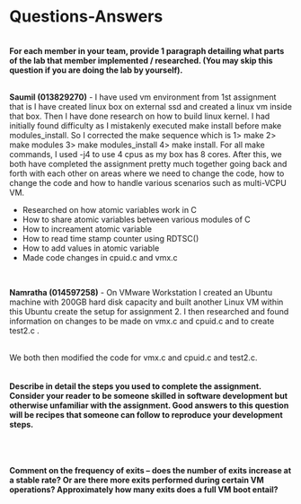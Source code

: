 
<h1>Questions-Answers</h1><br/>
<b>For each member in your team, provide 1 paragraph detailing what parts of the lab that member implemented / researched. (You may skip this question if you are doing the lab by yourself).</b><br/><br/>

<b>Saumil (013829270)</b> - I have used vm environment from 1st assignment that is I have created linux box on external ssd and created a linux vm inside that box. Then I have done research on how to build linux kernel. I had initially found difficulty as I mistakenly executed make install before make modules_install. So I corrected the make sequence which is 1> make 2> make modules 3> make modules_install 4> make install. For all make commands, I used -j4 to use 4 cpus as my box has 8 cores. After this, we both have completed the assignment pretty much together going back and forth with each other on areas where we need to change the code, how to change the code and how to handle various scenarios such as multi-VCPU VM.

- Researched on how atomic variables work in C
- How to share atomic variables between various modules of C
- How to increament atomic variable
- How to read time stamp counter using RDTSC()
- How to add values in atomic variable
- Made code changes in cpuid.c and vmx.c

<br/>

<b>Namratha (014597258)</b> - On VMware Workstation I created an Ubuntu machine with 200GB hard disk capacity and built another Linux VM within this Ubuntu create the setup for assignment 2. I then researched and found information on changes to be made on vmx.c and cpuid.c and to create test2.c .
<br/>
<br/>


We both then modified the code for vmx.c and cpuid.c and test2.c.
<br/>
<br/>
<br/>
<b>Describe in detail the steps you used to complete the assignment. Consider your reader to be someone skilled in software development but otherwise unfamiliar with the assignment. Good answers to this question will be recipes that someone can follow to reproduce your development steps.</b>

<br/>
<br/>
<br/>
<b>Comment on the frequency of exits – does the number of exits increase at a stable rate? Or are there more exits performed during certain VM operations? Approximately how many exits does a full VM boot entail?</b>
